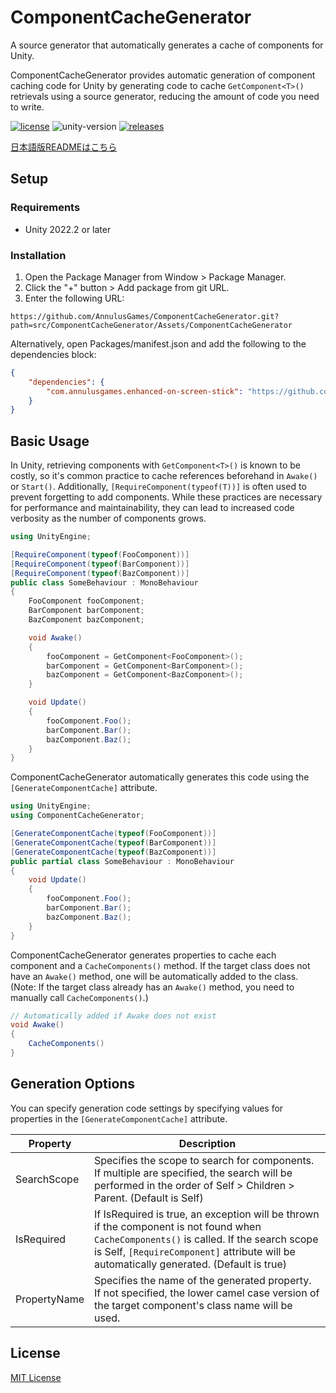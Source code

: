 # ComponentCacheGenerator
 A source generator that automatically generates a cache of components for Unity.

ComponentCacheGenerator provides automatic generation of component caching code for Unity by generating code to cache `GetComponent<T>()` retrievals using a source generator, reducing the amount of code you need to write.

[![license](https://img.shields.io/badge/LICENSE-MIT-green.svg)](LICENSE)
![unity-version](https://img.shields.io/badge/unity-2022.2+-000.svg)
[![releases](https://img.shields.io/github/release/AnnulusGames/ComponentCacheGenerator.svg)](https://github.com/AnnulusGames/ComponentCacheGenerator/releases)

[日本語版READMEはこちら](README_JA.md)

## Setup

### Requirements

* Unity 2022.2 or later

### Installation

1. Open the Package Manager from Window > Package Manager.
2. Click the "+" button > Add package from git URL.
3. Enter the following URL:

```
https://github.com/AnnulusGames/ComponentCacheGenerator.git?path=src/ComponentCacheGenerator/Assets/ComponentCacheGenerator
```

Alternatively, open Packages/manifest.json and add the following to the dependencies block:

```json
{
    "dependencies": {
        "com.annulusgames.enhanced-on-screen-stick": "https://github.com/AnnulusGames/ComponentCacheGenerator.git?path=src/ComponentCacheGenerator/Assets/ComponentCacheGenerator"
    }
}
```

## Basic Usage

In Unity, retrieving components with `GetComponent<T>()` is known to be costly, so it's common practice to cache references beforehand in `Awake()` or `Start()`. Additionally, `[RequireComponent(typeof(T))]` is often used to prevent forgetting to add components. While these practices are necessary for performance and maintainability, they can lead to increased code verbosity as the number of components grows.

```cs
using UnityEngine;

[RequireComponent(typeof(FooComponent))]
[RequireComponent(typeof(BarComponent))]
[RequireComponent(typeof(BazComponent))]
public class SomeBehaviour : MonoBehaviour
{
    FooComponent fooComponent;
    BarComponent barComponent;
    BazComponent bazComponent;

    void Awake()
    {
        fooComponent = GetComponent<FooComponent>();
        barComponent = GetComponent<BarComponent>();
        bazComponent = GetComponent<BazComponent>();
    }

    void Update()
    {
        fooComponent.Foo();
        barComponent.Bar();
        bazComponent.Baz();
    }
}
```

ComponentCacheGenerator automatically generates this code using the `[GenerateComponentCache]` attribute.

```cs
using UnityEngine;
using ComponentCacheGenerator;

[GenerateComponentCache(typeof(FooComponent))]
[GenerateComponentCache(typeof(BarComponent))]
[GenerateComponentCache(typeof(BazComponent))]
public partial class SomeBehaviour : MonoBehaviour
{
    void Update()
    {
        fooComponent.Foo();
        barComponent.Bar();
        bazComponent.Baz();
    }
}
```

ComponentCacheGenerator generates properties to cache each component and a `CacheComponents()` method. If the target class does not have an `Awake()` method, one will be automatically added to the class. (Note: If the target class already has an `Awake()` method, you need to manually call `CacheComponents()`.)

```cs
// Automatically added if Awake does not exist
void Awake()
{
    CacheComponents()
}
```

## Generation Options

You can specify generation code settings by specifying values for properties in the `[GenerateComponentCache]` attribute.

| Property | Description |
| - | - |
| SearchScope | Specifies the scope to search for components. If multiple are specified, the search will be performed in the order of Self > Children > Parent. (Default is Self) |
| IsRequired | If IsRequired is true, an exception will be thrown if the component is not found when `CacheComponents()` is called. If the search scope is Self, `[RequireComponent]` attribute will be automatically generated. (Default is true) |
| PropertyName | Specifies the name of the generated property. If not specified, the lower camel case version of the target component's class name will be used. |

## License

[MIT License](LICENSE)
